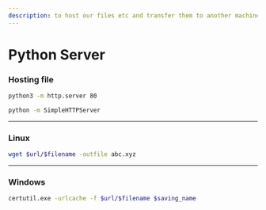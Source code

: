 ```yaml
---
description: to host our files etc and transfer them to another machine
---
```


# Python Server

### Hosting file

```bash
python3 -m http.server 80

python -m SimpleHTTPServer

```

***

### Linux

```bash
wget $url/$filename -outfile abc.xyz
```

***

### Windows

```bash
certutil.exe -urlcache -f $url/$filename $saving_name
```
